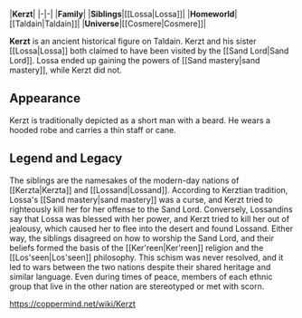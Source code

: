 |**Kerzt**|
|-|-|
|**Family**|
|**Siblings**|[[Lossa\|Lossa]]|
|**Homeworld**|[[Taldain\|Taldain]]|
|**Universe**|[[Cosmere\|Cosmere]]|

**Kerzt** is an ancient historical figure on Taldain. Kerzt and his sister [[Lossa\|Lossa]] both claimed to have been visited by the [[Sand Lord\|Sand Lord]]. Lossa ended up gaining the powers of [[Sand mastery\|sand mastery]], while Kerzt did not.

## Appearance
Kerzt is traditionally depicted as a short man with a beard. He wears a hooded robe and carries a thin staff or cane.

## Legend and Legacy
The siblings are the namesakes of the modern-day nations of [[Kerzta\|Kerzta]] and [[Lossand\|Lossand]]. According to Kerztian tradition, Lossa's [[Sand mastery\|sand mastery]] was a curse, and Kerzt tried to righteously kill her for her offense to the Sand Lord. Conversely, Lossandins say that Lossa was blessed with her power, and Kerzt tried to kill her out of jealousy, which caused her to flee into the desert and found Lossand. Either way, the siblings disagreed on how to worship the Sand Lord, and their beliefs formed the basis of the [[Ker'reen\|Ker'reen]] religion and the [[Los'seen\|Los'seen]] philosophy.
This schism was never resolved, and it led to wars between the two nations despite their shared heritage and similar language. Even during times of peace, members of each ethnic group that live in the other nation are stereotyped or met with scorn.



https://coppermind.net/wiki/Kerzt